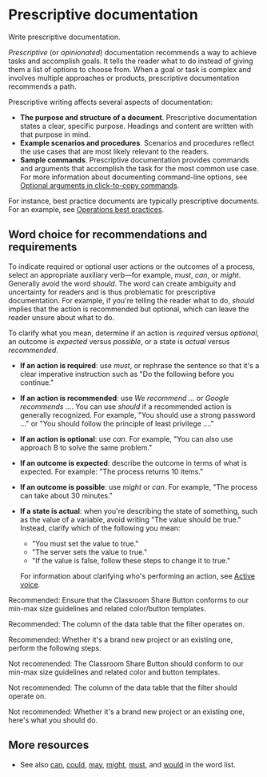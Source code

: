 


# Prescriptive documentation  

Write prescriptive documentation.

*Prescriptive* (or *opinionated*) documentation recommends a way to achieve tasks
and accomplish goals. It tells the reader what to do instead of giving them a list of options to
choose from. When a goal or task is complex and involves multiple approaches or products,
prescriptive documentation recommends a path.

Prescriptive writing affects several aspects of documentation:

* **The purpose and structure of a document**. Prescriptive documentation states a clear,
  specific purpose. Headings and content are written with that purpose in mind.
* **Example scenarios and procedures**. Scenarios and procedures reflect the use cases that
  are most likely relevant to the readers.
* **Sample commands**. Prescriptive documentation provides commands and arguments that
  accomplish the task for the most common use case. For more information about documenting
  command-line options, see
  [Optional arguments in click-to-copy commands](/style/code-syntax#click-to-copy-commands).

For instance, best practice documents are typically prescriptive documents. For an example, see
[Operations best practices](https://cloud.google.com/architecture/security-foundations/operation-best-practices).

## Word choice for recommendations and requirements

To indicate required or optional user actions or the outcomes of a process, select an appropriate
auxiliary verb—for example, *must*, *can*, or *might*. Generally avoid the word
*should*. The word can create ambiguity and uncertainty for readers and is thus problematic for
prescriptive documentation. For example, if you're telling the reader what to do, *should*
implies that the action is recommended but optional, which can leave the reader unsure about what to
do.

To clarify what you mean, determine if an action is *required* versus *optional*, an
outcome is *expected* versus *possible*, or a state is *actual* versus
*recommended*.

* **If an action is required**: use *must*, or rephrase
  the sentence so that it's a clear imperative instruction such as
  "Do the following before you continue."
* **If an action is recommended**: use *We recommend ...* or
  *Google recommends ...*. You can use *should* if a
  recommended action is generally recognized. For example, "You should
  use a strong password ..." or "You should follow the principle of
  least privilege ...."
* **If an action is optional**: use *can*. For example,
  "You can also use approach B to solve the same problem."
* **If an outcome is expected**: describe the outcome in terms of
  what is expected. For example: "The process returns 10 items."
* **If an outcome is possible**: use *might* or *can*.
  For example, "The process can take about 30 minutes."
* **If a state is actual**: when you're describing the state of
  something, such as the value of a variable, avoid writing "The value
  should be true." Instead, clarify which of the following you mean:
  + "You must set the value to true."
  + "The server sets the value to true."
  + "If the value is false, follow these steps to change it to true."

  For information about clarifying who's performing an action, see
  [Active voice](/style/voice).

Recommended: Ensure that the
Classroom Share Button conforms to our min-max size guidelines and related
color/button templates.

Recommended: The column of the data
table that the filter operates on.

Recommended: Whether it's a brand new
project or an existing one, perform the following steps.

Not recommended: The Classroom Share
Button should conform to our min-max size guidelines and related color and
button templates.

Not recommended: The column of the
data table that the filter should operate on.

Not recommended: Whether it's a brand
new project or an existing one, here's what you should do.

## More resources

* See also [can](/style/word-list#can), [could](/style/word-list#could),
  [may](/style/word-list#may), [might](/style/word-list#might),
  [must](/style/word-list#must), and [would](/style/word-list#would) in the
  word list.



